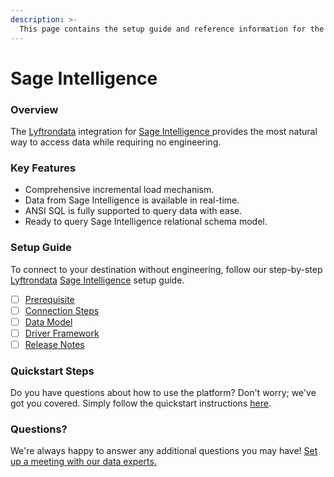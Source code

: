```yaml
---
description: >-
  This page contains the setup guide and reference information for the Sage Intelligence source connector.
---
```


# Sage Intelligence

### Overview

The [Lyftrondata](https://www.lyftrondata.com/) integration for [Sage Intelligence](https://www.lyftrondata.com/integration/sage-intelligence/)[ ](https://www.lyftrondata.com/integration/sage-intelligence/)provides the most natural way to access data while requiring no engineering.

### Key Features

* Comprehensive incremental load mechanism.
* Data from Sage Intelligence is available in real-time.&#x20;
* ANSI SQL is fully supported to query data with ease.
* Ready to query Sage Intelligence relational schema model.

### Setup Guide

To connect to your destination without engineering, follow our step-by-step [Lyftrondata](https://www.lyftrondata.com/)  [Sage Intelligence](https://www.lyftrondata.com/integration/sage-intelligence/) setup guide.

* [ ] [Prerequisite](../../business-analytics/sage-intelligence/prerequisite.md)
* [ ] [Connection Steps](../../business-analytics/sage-intelligence/connection-steps.md)
* [ ] [Data Model](../../business-analytics/sage-intelligence/data-model/)
* [ ] [Driver Framework](../../business-analytics/sage-intelligence/driver-framework/)
* [ ] [Release Notes](../../business-analytics/sage-intelligence/release-notes.md)

### Quickstart Steps

Do you have questions about how to use the platform? Don't worry; we've got you covered. Simply follow the quickstart instructions [here](../../../quickstart-steps.md).

### Questions? <a href="#questions" id="questions"></a>

We're always happy to answer any additional questions you may have! [Set up a meeting with our data experts.](https://www.lyftrondata.com/book-a-meeting/)


